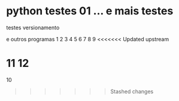 # python testes 01 ... e mais testes
 testes versionamento

e outros 
programas
1
2
3
4
5
6
7
8
9
<<<<<<< Updated upstream

11
12
=======
10
>>>>>>> Stashed changes
